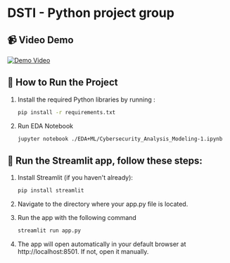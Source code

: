 # DSTI - Python project group
## 📹 Video Demo
[![Demo Video](https://img.youtube.com/vi/tGoqZqluvN0/maxresdefault.jpg)](https://youtu.be/tGoqZqluvN0)
## 🚀 How to Run the Project

1.  Install the required Python libraries by running :

    ```bash
    pip install -r requirements.txt

2. Run EDA Notebook

    ```bash
    jupyter notebook ./EDA+ML/Cybersecurity_Analysis_Modeling-1.ipynb

## 🚀 Run the Streamlit app, follow these steps:

1. Install Streamlit (if you haven't already):

   ```bash
   pip install streamlit

2. Navigate to the directory where your app.py file is located.


3. Run the app with the following command
    
    ```bash
    streamlit run app.py

4. The app will open automatically in your default browser at http://localhost:8501. If not, open it manually.